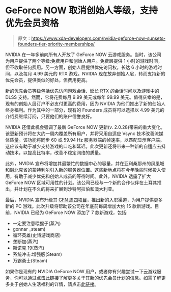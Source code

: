 # GeForce NOW 取消创始人等级，支持优先会员资格

> 原文：<https://www.xda-developers.com/nvidia-geforce-now-sunsets-founders-tier-priority-memberships/>

NVIDIA 在一年多前向所有人开放了 GeForce NOW 云游戏服务。当时，该公司为用户提供了两个等级:免费用户和创始人用户。免费层提供 1 小时的游戏时间，但不收取任何费用。另一方面，创始人层提供优先访问权，长达 6 小时的游戏时间，以及每月 4.99 美元的 RTX 游戏。NVIDIA 现在放弃创始人层，转而支持新的优先会员，提供类似的好处，但费用更高。

新的优先会员等级包括优先访问游戏会话、延长 RTX 的会话时间以及游戏中的 DLSS 支持。然而，它将花费每月 9.99 美元或每年 99.99 美元。值得庆幸的是，现有的创始人层订户不必支付更高的费用，因为 NVIDIA 为他们推出了新的创始人终身福利。作为其中的一部分，现有的 Founders 成员将可以选择以 4.99 美元的介绍费继续订阅，只要他们的账户信誉良好。

NVIDIA 还借此机会强调了最新 GeForce NOW 更新(v. 2.0.28)带来的重大变化。该更新预计将在大约一周内覆盖所有用户，并将采用自适应 Vsync 技术改善流媒体质量。该功能将同步 60 或 59.94 Hz 服务器端的帧速率，以匹配显示客户端。这应该有助于减少支持游戏的口吃和延迟。此次更新还将带来一种新的自适应去抖动技术，以提高比特率，改善不稳定网络的质量。

此外，NVIDIA 宣布将增加其最繁忙的数据中心的容量，并在亚利桑那州的凤凰城和魁北克省的蒙特利尔引入新的服务器位置。这些新地点将在今年晚些时候投入使用，有助于减少优先和创始人成员的等待时间。此外，NVIDIA 透露了扩大 GeForce NOW 区域可用性的计划。该公司已经与一个新的合作伙伴在土耳其推出，并计划在不久的将来扩展到沙特阿拉伯和澳大利亚。

最后，NVIDIA 宣布升级其 [GFN 周四项目](https://www.xda-developers.com/nvidia-announce-new-games-geforce-now-every-week/)，推出新的入职渠道，为用户提供更多新的 PC 游戏。此次升级将帮助该公司在年底前每周增加大约 15 款新游戏。目前，NVIDIA 已经为 GeForce NOW 添加了 7 款新游戏，包括:

*   一定要注意喂猴子(蒸汽)
*   gonnar _steam)
*   循环英雄(史诗游戏商店)
*   垄断加(蒸汽)
*   斯诺克 19(蒸汽)
*   系统冲击:增强版(Steam)
*   万霸勇士(Steam)

如果你是现有的 NVIDIA GeForce NOW 用户，或者你有兴趣尝试一下云游戏服务，你可以通过点击[此链接](https://www.nvidia.com/en-us/geforce-now/memberships/)了解更多关于其新的优先会员计划的信息。如需了解更多关于创始人生活福利的详情，请点击[此链接](https://preview.nvidia.com/en-zz/geforce-now/faq/?nvmid=founders-for-life)。